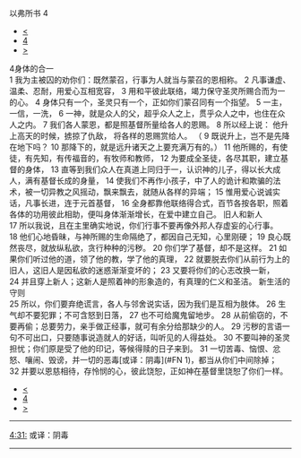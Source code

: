 ﻿





 以弗所书 4




* [<](bible/EPH03.md)
* [4](bible/EPH.md)
* [>](bible/EPH05.md)



 
4身体的合一  
1 我为主被囚的劝你们：既然蒙召，行事为人就当与蒙召的恩相称。 
2 凡事谦虚、温柔、忍耐，用爱心互相宽容， 
3 用和平彼此联络，竭力保守圣灵所赐合而为一的心。 
4 身体只有一个，圣灵只有一个，正如你们蒙召同有一个指望。 
5 一主，一信，一洗， 
6 一神，就是众人的父，超乎众人之上，贯乎众人之中，也住在众人之内。 
7 我们各人蒙恩，都是照基督所量给各人的恩赐。 
8 所以经上说： 他升上高天的时候，掳掠了仇敌， 将各样的恩赐赏给人。 （ 
9 既说升上，岂不是先降在地下吗？ 
10 那降下的，就是远升诸天之上要充满万有的。） 
11 他所赐的，有使徒，有先知，有传福音的，有牧师和教师， 
12 为要成全圣徒，各尽其职，建立基督的身体， 
13 直等到我们众人在真道上同归于一，认识神的儿子，得以长大成人，满有基督长成的身量， 
14 使我们不再作小孩子，中了人的诡计和欺骗的法术，被一切异教之风摇动，飘来飘去，就随从各样的异端； 
15 惟用爱心说诚实话，凡事长进，连于元首基督， 
16 全身都靠他联络得合式，百节各按各职，照着各体的功用彼此相助，便叫身体渐渐增长，在爱中建立自己。 旧人和新人  
17 所以我说，且在主里确实地说，你们行事不要再像外邦人存虚妄的心行事。 
18 他们心地昏昧，与神所赐的生命隔绝了，都因自己无知，心里刚硬； 
19 良心既然丧尽，就放纵私欲，贪行种种的污秽。 
20 你们学了基督，却不是这样。 
21 如果你们听过他的道，领了他的教，学了他的真理， 
22 就要脱去你们从前行为上的旧人，这旧人是因私欲的迷惑渐渐变坏的； 
23 又要将你们的心志改换一新， 
24 并且穿上新人；这新人是照着神的形象造的，有真理的仁义和圣洁。 新生活的守则  
25 所以，你们要弃绝谎言，各人与邻舍说实话，因为我们是互相为肢体。 
26 生气却不要犯罪；不可含怒到日落， 
27 也不可给魔鬼留地步。 
28 从前偷窃的，不要再偷；总要劳力，亲手做正经事，就可有余分给那缺少的人。 
29 污秽的言语一句不可出口，只要随事说造就人的好话，叫听见的人得益处。 
30 不要叫神的圣灵担忧；你们原是受了他的印记，等候得赎的日子来到。 
31 一切苦毒、恼恨、忿怒、嚷闹、毁谤，并一切的恶毒[或译：阴毒](#FN
1)，都当从你们中间除掉； 
32 并要以恩慈相待，存怜悯的心，彼此饶恕，正如神在基督里饶恕了你们一样。 
* [<](bible/EPH03.md)
* [4](bible/EPH.md)
* [>](bible/EPH05.md)





---


[4:31:](#V31)
或译：阴毒




---









